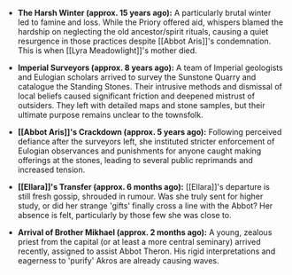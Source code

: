 - **The Harsh Winter (approx. 15 years ago):** A particularly brutal winter led to famine and loss. While the Priory offered aid, whispers blamed the hardship on neglecting the old ancestor/spirit rituals, causing a quiet resurgence in those practices despite [[Abbot Aris]]'s condemnation. This is when [[Lyra Meadowlight]]'s mother died.

- **Imperial Surveyors (approx. 8 years ago):** A team of Imperial geologists and Eulogian scholars arrived to survey the Sunstone Quarry and catalogue the Standing Stones. Their intrusive methods and dismissal of local beliefs caused significant friction and deepened mistrust of outsiders. They left with detailed maps and stone samples, but their ultimate purpose remains unclear to the townsfolk.

- **[[Abbot Aris]]'s Crackdown (approx. 5 years ago):** Following perceived defiance after the surveyors left, she instituted stricter enforcement of Eulogian observances and punishments for anyone caught making offerings at the stones, leading to several public reprimands and increased tension.

- **[[Ellara]]'s Transfer (approx. 6 months ago):** [[Ellara]]'s departure is still fresh gossip, shrouded in rumour. Was she truly sent for higher study, or did her strange 'gifts' finally cross a line with the Abbot? Her absence is felt, particularly by those few she was close to.

- **Arrival of Brother Mikhael (approx. 2 months ago):** A young, zealous priest from the capital (or at least a more central seminary) arrived recently, assigned to assist Abbot Theron. His rigid interpretations and eagerness to 'purify' Akros are already causing waves.
